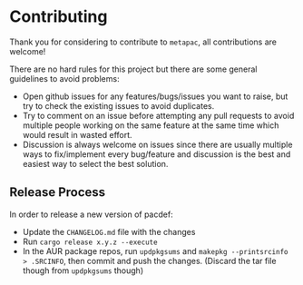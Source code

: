 # Contributing

Thank you for considering to contribute to `metapac`, all contributions are
welcome!

There are no hard rules for this project but there are some general
guidelines to avoid problems:

- Open github issues for any features/bugs/issues you want to raise, but
  try to check the existing issues to avoid duplicates.
- Try to comment on an issue before attempting any pull requests to avoid
  multiple people working on the same feature at the same time which would
  result in wasted effort.
- Discussion is always welcome on issues since there are usually multiple
  ways to fix/implement every bug/feature and discussion is the best and
  easiest way to select the best solution.

## Release Process

In order to release a new version of pacdef:

- Update the `CHANGELOG.md` file with the changes
- Run `cargo release x.y.z --execute`
- In the AUR package repos, run `updpkgsums` and `makepkg
--printsrcinfo > .SRCINFO`, then commit and push the changes. (Discard
  the tar file though from `updpkgsums` though)
